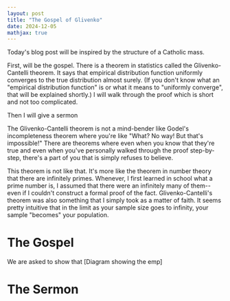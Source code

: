 ```yaml
---
layout: post
title: "The Gospel of Glivenko"
date: 2024-12-05
mathjax: true
---
```


Today's blog post will be inspired by the structure of a Catholic mass.

First, will be the gospel. There is a theorem in statistics called the Glivenko-Cantelli theorem. It says that empirical distribution
function uniformly converges to the true distribution almost surely. 
(If you don't know what an "empirical distribution function" is or what it means to "uniformly converge",
that will be explained shortly.) I will walk through the proof which is short and not too complicated.

Then I will give a sermon

The Glivenko-Cantelli theorem is not a mind-bender like Godel's incompleteness theorem where you're like "What? No way! But that's impossible!"
There are theorems where even when you know that they're true and even when you've personally walked through the proof
step-by-step, there's a part of you that is simply refuses to believe.

This theorem is not like that. It's more like the theorem in number theory that there are infinitely primes.
Whenever, I first learned in school what a prime number is, I assumed that there were an infinitely many of them--even if I couldn't
construct a formal proof of the fact. Glivenko-Cantelli's theorem was also something that I simply took as a matter of faith. 
It seems pretty intuitive that in the limit as your sample size goes to infinity, your sample "becomes" your population.

# The Gospel

We are asked to show that
[Diagram showing the emp]
# The Sermon

